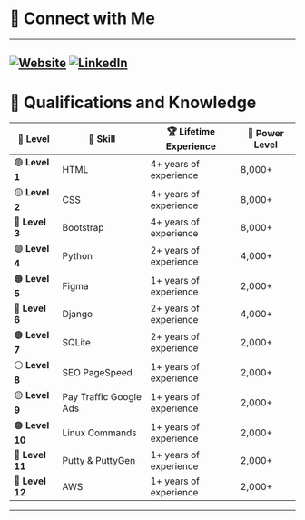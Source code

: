 # 🌟 Connect with Me
--------------------------------------------------------------------------------------------------------------------------------------------------------------------------------
[![Website](https://img.shields.io/badge/Website-%23111111.svg?style=for-the-badge&logo=google-chrome&logoColor=white)](http://www.carstenpaulo.com/)
[![LinkedIn](https://img.shields.io/badge/LinkedIn-%230A66C2.svg?style=for-the-badge&logo=linkedin&logoColor=white)](https://www.linkedin.com/in/paulo-carsten-87b376194)
--------------------------------------------------------------------------------------------------------------------------------------------------------------------------------

# 🚀 Qualifications and Knowledge

| **🌟 Level**    | **📜 Skill**           | **🏆 Lifetime Experience** | **🔢 Power Level** |
| --------------- | ---------------------- | -------------------------- | ------------------ |
| 🟢 **Level 1**  | HTML                   | 4+ years of experience     | 8,000+             |
| 🟡 **Level 2**  | CSS                    | 4+ years of experience     | 8,000+             |
| 🔵 **Level 3**  | Bootstrap              | 4+ years of experience     | 8,000+             |
| 🟣 **Level 4**  | Python                 | 2+ years of experience     | 4,000+             |
| 🟠 **Level 5**  | Figma                  | 1+ years of experience     | 2,000+             |
| 🔴 **Level 6**  | Django                 | 2+ years of experience     | 4,000+             |
| 🟤 **Level 7**  | SQLite                 | 2+ years of experience     | 2,000+             |
| ⚪ **Level 8**   | SEO PageSpeed         | 1+ years of experience     | 2,000+             |
| 🟡 **Level 9**  | Pay Traffic Google Ads | 1+ years of experience     | 2,000+             |
| 🟠 **Level 10** | Linux Commands         | 1+ years of experience     | 2,000+             |
| 🔴 **Level 11** | Putty & PuttyGen       | 1+ years of experience     | 2,000+             |
| 🔶 **Level 12** | AWS                    | 1+ years of experience     | 2,000+             |
--------------------------------------------------------------------------------------------------------------------------------------------------------------------------------

<!-- # 🚀 GitHub Levels and Scores -->

